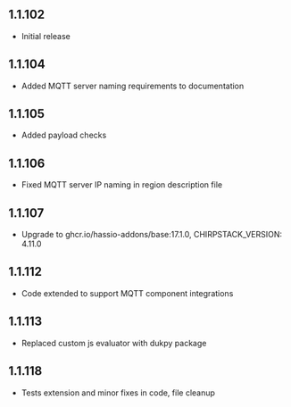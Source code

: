 <!-- https://developers.home-assistant.io/docs/add-ons/presentation#keeping-a-changelog -->

## 1.1.102

- Initial release

## 1.1.104

- Added MQTT server naming requirements to documentation

## 1.1.105

- Added payload checks

## 1.1.106

- Fixed MQTT server IP naming in region description file

## 1.1.107

- Upgrade to ghcr.io/hassio-addons/base:17.1.0, CHIRPSTACK_VERSION: 4.11.0

## 1.1.112

- Code extended to support MQTT component integrations

## 1.1.113

- Replaced custom js evaluator with dukpy package

## 1.1.118

- Tests extension and minor fixes in code, file cleanup
